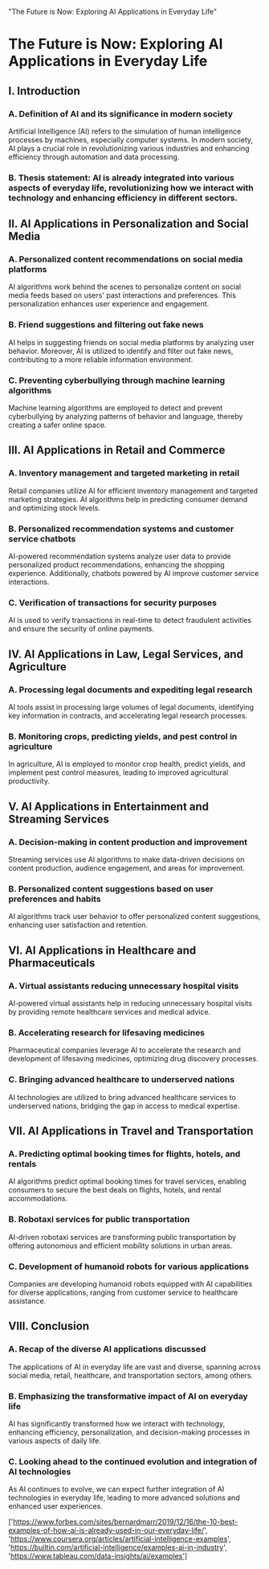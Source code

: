 "The Future is Now: Exploring AI Applications in Everyday Life"

# The Future is Now: Exploring AI Applications in Everyday Life

## I. Introduction

### A. Definition of AI and its significance in modern society

Artificial Intelligence (AI) refers to the simulation of human intelligence processes by machines, especially computer systems. In modern society, AI plays a crucial role in revolutionizing various industries and enhancing efficiency through automation and data processing.

### B. Thesis statement: AI is already integrated into various aspects of everyday life, revolutionizing how we interact with technology and enhancing efficiency in different sectors.

## II. AI Applications in Personalization and Social Media

### A. Personalized content recommendations on social media platforms

AI algorithms work behind the scenes to personalize content on social media feeds based on users' past interactions and preferences. This personalization enhances user experience and engagement.

### B. Friend suggestions and filtering out fake news

AI helps in suggesting friends on social media platforms by analyzing user behavior. Moreover, AI is utilized to identify and filter out fake news, contributing to a more reliable information environment.

### C. Preventing cyberbullying through machine learning algorithms

Machine learning algorithms are employed to detect and prevent cyberbullying by analyzing patterns of behavior and language, thereby creating a safer online space.

## III. AI Applications in Retail and Commerce

### A. Inventory management and targeted marketing in retail

Retail companies utilize AI for efficient inventory management and targeted marketing strategies. AI algorithms help in predicting consumer demand and optimizing stock levels.

### B. Personalized recommendation systems and customer service chatbots

AI-powered recommendation systems analyze user data to provide personalized product recommendations, enhancing the shopping experience. Additionally, chatbots powered by AI improve customer service interactions.

### C. Verification of transactions for security purposes

AI is used to verify transactions in real-time to detect fraudulent activities and ensure the security of online payments.

## IV. AI Applications in Law, Legal Services, and Agriculture

### A. Processing legal documents and expediting legal research

AI tools assist in processing large volumes of legal documents, identifying key information in contracts, and accelerating legal research processes.

### B. Monitoring crops, predicting yields, and pest control in agriculture

In agriculture, AI is employed to monitor crop health, predict yields, and implement pest control measures, leading to improved agricultural productivity.

## V. AI Applications in Entertainment and Streaming Services

### A. Decision-making in content production and improvement

Streaming services use AI algorithms to make data-driven decisions on content production, audience engagement, and areas for improvement.

### B. Personalized content suggestions based on user preferences and habits

AI algorithms track user behavior to offer personalized content suggestions, enhancing user satisfaction and retention.

## VI. AI Applications in Healthcare and Pharmaceuticals

### A. Virtual assistants reducing unnecessary hospital visits

AI-powered virtual assistants help in reducing unnecessary hospital visits by providing remote healthcare services and medical advice.

### B. Accelerating research for lifesaving medicines

Pharmaceutical companies leverage AI to accelerate the research and development of lifesaving medicines, optimizing drug discovery processes.

### C. Bringing advanced healthcare to underserved nations

AI technologies are utilized to bring advanced healthcare services to underserved nations, bridging the gap in access to medical expertise.

## VII. AI Applications in Travel and Transportation

### A. Predicting optimal booking times for flights, hotels, and rentals

AI algorithms predict optimal booking times for travel services, enabling consumers to secure the best deals on flights, hotels, and rental accommodations.

### B. Robotaxi services for public transportation

AI-driven robotaxi services are transforming public transportation by offering autonomous and efficient mobility solutions in urban areas.

### C. Development of humanoid robots for various applications

Companies are developing humanoid robots equipped with AI capabilities for diverse applications, ranging from customer service to healthcare assistance.

## VIII. Conclusion

### A. Recap of the diverse AI applications discussed

The applications of AI in everyday life are vast and diverse, spanning across social media, retail, healthcare, and transportation sectors, among others.

### B. Emphasizing the transformative impact of AI on everyday life

AI has significantly transformed how we interact with technology, enhancing efficiency, personalization, and decision-making processes in various aspects of daily life.

### C. Looking ahead to the continued evolution and integration of AI technologies

As AI continues to evolve, we can expect further integration of AI technologies in everyday life, leading to more advanced solutions and enhanced user experiences.

['https://www.forbes.com/sites/bernardmarr/2019/12/16/the-10-best-examples-of-how-ai-is-already-used-in-our-everyday-life/', 'https://www.coursera.org/articles/artificial-intelligence-examples', 'https://builtin.com/artificial-intelligence/examples-ai-in-industry', 'https://www.tableau.com/data-insights/ai/examples']
